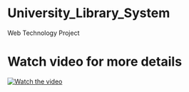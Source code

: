 # University_Library_System
Web Technology Project



# Watch video for more details
[![Watch the video](https://i9.ytimg.com/vi_webp/T8oG9y9EwDw/mqdefault.webp?v=6187f9d6&sqp=CMjRuKMG&rs=AOn4CLDYJxvVH1lV8LXoLylrkUai8j0jUg)](https://www.youtube.com/watch?v=T8oG9y9EwDw&t=12s)


